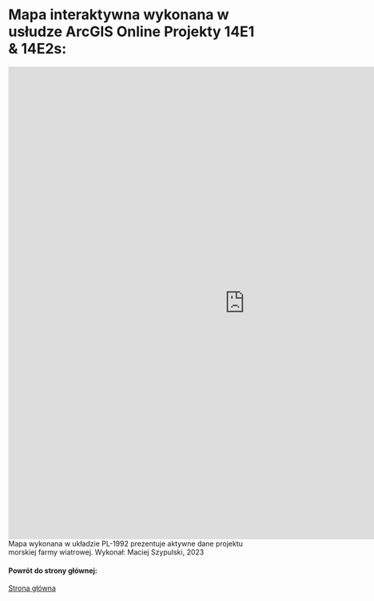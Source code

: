 # Mapa interaktywna wykonana w usłudze ArcGIS Online Projekty 14E1 & 14E2s:

<iframe src="https://cipw.maps.arcgis.com/apps/instant/atlas/index.html?appid=e8cfde36c91b4dd4bf6ff15caebf4636" width="945" height="945" frameborder="0" style="border:0" allowfullscreen>Ramki iframe nie są obsługiwane na tej stronie.</iframe>
Mapa wykonana w układzie PL-1992 prezentuje aktywne dane projektu morskiej farmy wiatrowej.
Wykonał: Maciej Szypulski, 2023

#### Powrót do strony głównej:
[Strona główna](index.md)
